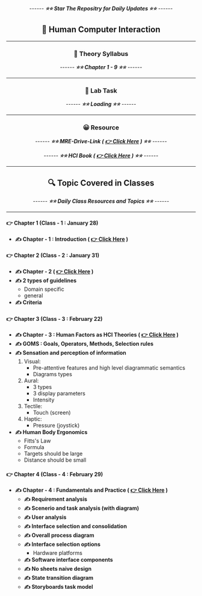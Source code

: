 <div align = "center">

_------ **⭐⭐ Star The Repositry for Daily Updates ⭐⭐** ------_

## 🍂 Human Computer Interaction

</div>

<hr>

<div align = "center">

### 🍂 Theory Syllabus

_------ **⭐⭐ Chapter 1 - 9 ⭐⭐** ------_

<hr>

</div>

<div align = "center">

### 🎅 Lab Task

_------ **⭐⭐ Loading ⭐⭐** ------_

<hr>

</div>

<div align = "center">

### 😀 Resource

_------ **⭐⭐ MRE-Drive-Link ( [ 👉 Click Here](https://drive.google.com/drive/folders/1YdqmQc94PH_jMG3BmNxD786EnA9lyhJa) ) ⭐⭐** ------_

_------ **⭐⭐ HCI Book ( [ 👉 Click Here](<./Book/Gerard%20Jounghyun%20Kim%20-%20Human-Computer%20Interaction%20%20Fundamentals%20and%20Practice-Auerbach%20Publications%20(2015).pdf>) ) ⭐⭐** ------_

<hr>

</div>

<div align = "center">

## 🔍 Topic Covered in Classes

_------ **⭐⭐ Daily Class Resources and Topics ⭐⭐** ------_

<hr>

</div>

#### 👉 Chapter 1 (Class - 1 : January 28)

- **✍️ Chapter - 1 : Introduction ( [ 👉 Click Here](./Slides/Chapter%201_%20Introduction.pptx) )**

#### 👉 Chapter 2 (Class - 2 : January 31)

- **✍️ Chapter - 2 ( [ 👉 Click Here](./Slides/Chapter%202.pptx) )**
- **✍️ 2 types of guidelines**
  - Domain specific
  - general
- **✍️ Criteria**

#### 👉 Chapter 3 (Class - 3 : February 22)

- **✍️ Chapter - 3 : Human Factors as HCI Theories ( [ 👉 Click Here](./Slides/Chapter%203.pptx) )**
- **✍️ GOMS : Goals, Operators, Methods, Selection rules**
- **✍️ Sensation and perception of information**
  1. Visual:
     - Pre-attentive features and high level diagrammatic semantics
     - Diagrams types
  2. Aural:
     - 3 types
     - 3 display parameters
     - Intensity
  3. Tectile:
     - Touch (screen)
  4. Haptic:
     - Pressure (joystick)
- **✍️ Human Body Ergonomics**
  - Fitts's Law
  - Formula
  - Targets should be large
  - Distance should be small

#### 👉 Chapter 4 (Class - 4 : February 29)

- **✍️ Chapter - 4 : Fundamentals and Practice ( [ 👉 Click Here](./Slides/Chapter%204.pptx) )**
   - **✍️ Requirement analysis**
   - **✍️ Scenerio and task analysis (with diagram)**
   - **✍️ User analysis**
   - **✍️ Interface selection and consolidation**
   - **✍️ Overall process diagram**
   - **✍️ Interface selection options**
      - Hardware platforms
   - **✍️ Software interface components**
   - **✍️ No sheets naive design**
   - **✍️ State transition diagram**
   - **✍️ Storyboards task model**
